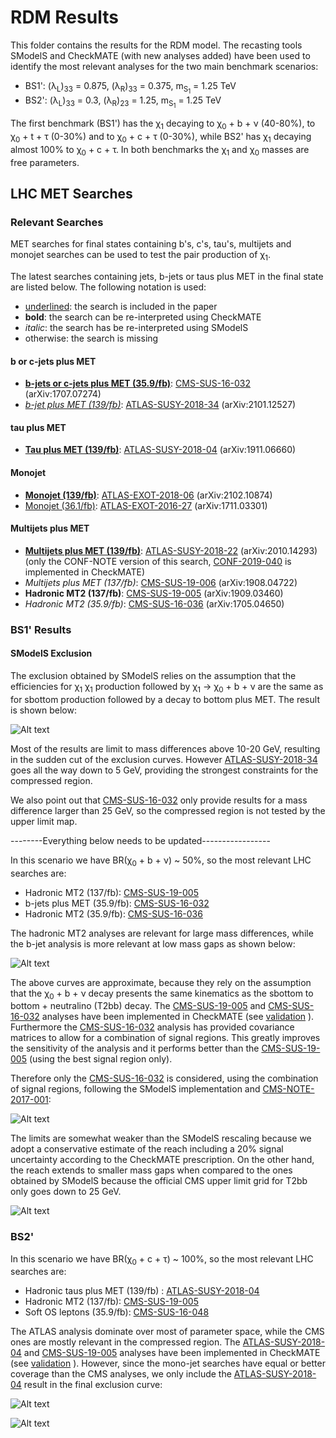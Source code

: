 # RDM Results

This folder contains the results for the RDM model. The recasting tools SModelS and CheckMATE (with new analyses added) have been used to identify the most relevant analyses for the two main benchmark scenarios:

 * BS1': (&lambda;<sub>L</sub>)<sub>33</sub> = 0.875, (&lambda;<sub>R</sub>)<sub>33</sub> = 0.375, m<sub>S<sub>1</sub></sub> = 1.25 TeV
 * BS2': (&lambda;<sub>L</sub>)<sub>33</sub> = 0.3, (&lambda;<sub>R</sub>)<sub>23</sub> = 1.25, m<sub>S<sub>1</sub></sub> = 1.25 TeV

The first benchmark (BS1') has the &chi;<sub>1</sub> decaying to &chi;<sub>0</sub> + b  + &nu; (40-80%), to &chi;<sub>0</sub> + t  + &tau; (0-30%) and to &chi;<sub>0</sub> + c  + &tau; (0-30%), while BS2' has &chi;<sub>1</sub> decaying almost 100% to &chi;<sub>0</sub> + c + &tau;.
In both benchmarks the &chi;<sub>1</sub> and &chi;<sub>0</sub> masses are free parameters.


## LHC MET Searches ##

### Relevant Searches ###

MET searches for final states containing b's, c's, tau's, multijets and monojet searches can be used to test the pair production of &chi;<sub>1</sub>.

The latest searches containing jets, b-jets or taus plus MET in the final state are listed below. The following notation is used:

 * <ins>underlined</ins>: the search is included in the paper
 * **bold**: the search can be re-interpreted using CheckMATE
 * *italic*: the search has be re-interpreted using SModelS
 * otherwise: the search is missing

#### b or c-jets plus MET ####

  * <ins>**b-jets or c-jets plus MET (35.9/fb)**</ins>: [CMS-SUS-16-032](http://cms-results.web.cern.ch/cms-results/public-results/publications/SUS-16-032/) (arXiv:1707.07274)
  * <ins>*b-jet plus MET (139/fb)*</ins>: [ATLAS-SUSY-2018-34](https://atlas.web.cern.ch/Atlas/GROUPS/PHYSICS/PAPERS/SUSY-2018-34/) (arXiv:2101.12527)

#### tau plus MET ####  
  * <ins>**Tau plus MET (139/fb)**</ins>: [ATLAS-SUSY-2018-04](https://atlas.web.cern.ch/Atlas/GROUPS/PHYSICS/PAPERS/SUSY-2018-04/) (arXiv:1911.06660)

#### Monojet ####

  * <ins>**Monojet (139/fb)**</ins>: [ATLAS-EXOT-2018-06](http:/atlas.web.cern.ch/Atlas/GROUPS/PHYSICS/PAPERS/EXOT-2018-06/) (arXiv:2102.10874)
  * <ins>Monojet (36.1/fb)</ins>: [ATLAS-EXOT-2016-27](https://atlas.web.cern.ch/Atlas/GROUPS/PHYSICS/PAPERS/EXOT-2016-27/) (arXiv:1711.03301)

#### Multijets plus MET ####

* <ins>**Multijets plus MET (139/fb)**</ins>: [ATLAS-SUSY-2018-22](https://atlas.web.cern.ch/Atlas/GROUPS/PHYSICS/PAPERS/SUSY-2018-22/) (arXiv:2010.14293) (only the CONF-NOTE version of this search, [CONF-2019-040](https://atlas.web.cern.ch/Atlas/GROUPS/PHYSICS/CONFNOTES/ATLAS-CONF-2019-040/) is implemented in CheckMATE)
* *Multijets plus MET (137/fb)*: [CMS-SUS-19-006](http://cms-results.web.cern.ch/cms-results/public-results/publications/SUS-19-006/index.html) (arXiv:1908.04722)
* **Hadronic MT2 (137/fb)**: [CMS-SUS-19-005](http://cms-results.web.cern.ch/cms-results/public-results/publications/SUS-19-005/index.html) (arXiv:1909.03460)
* *Hadronic MT2 (35.9/fb)*: [CMS-SUS-16-036](http://cms-results.web.cern.ch/cms-results/public-results/publications/SUS-16-036/index.html) (arXiv:1705.04650)



### BS1' Results ###

#### SModelS Exclusion ####

The exclusion obtained by SModelS relies on the assumption that the efficiencies for  &chi;<sub>1</sub> &chi;<sub>1</sub> production followed by &chi;<sub>1</sub> &#8594; &chi;<sub>0</sub> + b  + &nu;  are the same as for sbottom production followed by a decay to bottom plus MET.
The result is shown below:

![Alt text](BS1p_SModelS.png?raw=true "BS1p exclusion SModelS")

Most of the results are limit to mass differences above 10-20 GeV, resulting in the sudden cut of the exclusion curves. However [ATLAS-SUSY-2018-34](https://atlas.web.cern.ch/Atlas/GROUPS/PHYSICS/PAPERS/SUSY-2018-34/) goes all the way down to 5 GeV, providing the strongest constraints for the compressed region.

We also point out that [CMS-SUS-16-032](http://cms-results.web.cern.ch/cms-results/public-results/publications/SUS-16-032) only provide results for a mass difference larger than 25 GeV, so the compressed region is not tested by the upper limit map. 


--------Everything below needs to be updated-----------------

In this scenario we have BR(&chi;<sub>0</sub> + b + &nu;) ~ 50%, so the most relevant LHC searches are:

 * Hadronic MT2 (137/fb): [CMS-SUS-19-005](http://cms-results.web.cern.ch/cms-results/public-results/publications/SUS-19-005/index.html)
 * b-jets plus MET (35.9/fb): [CMS-SUS-16-032](http://cms-results.web.cern.ch/cms-results/public-results/publications/SUS-16-032/index.html)
 * Hadronic MT2 (35.9/fb): [CMS-SUS-16-036](http://cms-results.web.cern.ch/cms-results/public-results/publications/SUS-16-036/index.html)

The hadronic MT2 analyses are relevant for large mass differences, while the b-jet analysis is more relevant at low mass gaps as shown below:

![Alt text](T2bb_SModelSexclusion_BM2.png?raw=true "BM1 exclusion")

The above curves are approximate, because they rely on the assumption that the &chi;<sub>0</sub> + b + &nu; decay presents the same
kinematics as the sbottom to bottom + neutralino (T2bb) decay. The [CMS-SUS-19-005](http://cms-results.web.cern.ch/cms-results/public-results/publications/SUS-19-005/index.html)
and [CMS-SUS-16-032](http://cms-results.web.cern.ch/cms-results/public-results/publications/SUS-16-032/index.html) analyses have been implemented
in CheckMATE (see [validation](../myCheckMateFiles/validation) ). Furthermore the [CMS-SUS-16-032](http://cms-results.web.cern.ch/cms-results/public-results/publications/SUS-16-032/index.html)
analysis has provided covariance matrices to allow for a combination of signal regions. This greatly improves the sensitivity of the analysis
and it performs better than the [CMS-SUS-19-005](http://cms-results.web.cern.ch/cms-results/public-results/publications/SUS-19-005/index.html) (using the
best signal region only).

Therefore only the [CMS-SUS-16-032](http://cms-results.web.cern.ch/cms-results/public-results/publications/SUS-16-032/index.html) is considered,
using the combination of signal regions, following the SModelS implementation and [CMS-NOTE-2017-001](https://cds.cern.ch/record/2242860?ln=en):

![Alt text](BM2_exclusionAll.png?raw=true "BM2 exclusion")

The limits are somewhat weaker than the SModelS rescaling because we adopt a conservative estimate of the reach including a 20% signal uncertainty
according to the CheckMATE prescription.
On the other hand, the reach extends to smaller mass gaps when compared to the ones obtained by SModelS because the official CMS upper limit
grid for T2bb only goes down to 25 GeV.


![Alt text](exclusion_BM2.png?raw=true "BM2 exclusion")

### BS2' ###

In this scenario we have BR(&chi;<sub>0</sub> + c + &tau;) ~ 100%, so the most relevant LHC searches are:

 * Hadronic taus plus MET (139/fb) : [ATLAS-SUSY-2018-04](https://atlas.web.cern.ch/Atlas/GROUPS/PHYSICS/PAPERS/SUSY-2018-04/)
 * Hadronic MT2 (137/fb): [CMS-SUS-19-005](http://cms-results.web.cern.ch/cms-results/public-results/publications/SUS-19-005/index.html)
 * Soft OS leptons (35.9/fb): [CMS-SUS-16-048](http://cms-results.web.cern.ch/cms-results/public-results/publications/SUS-16-048/index.html)


The ATLAS analysis dominate over most of parameter space, while the CMS ones are mostly relevant in the compressed region.
The [ATLAS-SUSY-2018-04](https://atlas.web.cern.ch/Atlas/GROUPS/PHYSICS/PAPERS/SUSY-2018-04/)
and [CMS-SUS-19-005](http://cms-results.web.cern.ch/cms-results/public-results/publications/SUS-19-005/index.html) analyses have been implemented
in CheckMATE (see [validation](../myCheckMateFiles/validation) ).
However, since the mono-jet searches have equal or better coverage than the CMS analyses,
we only include the [ATLAS-SUSY-2018-04](https://atlas.web.cern.ch/Atlas/GROUPS/PHYSICS/PAPERS/SUSY-2018-04/)
result in the final exclusion curve:

![Alt text](BM1_exclusionAll.png?raw=true "BM1 exclusion")

![Alt text](exclusion_BM1.png?raw=true "BM1 exclusion curve")

